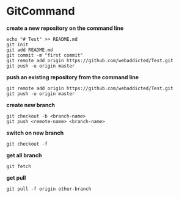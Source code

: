 # GitCommand

**create a new repository on the command line**

    echo "# Test" >> README.md
    git init
    git add README.md
    git commit -m "first commit"
    git remote add origin https://github.com/webaddicted/Test.git
    git push -u origin master


**push an existing repository from the command line**

    git remote add origin https://github.com/webaddicted/Test.git
    git push -u origin master

**create new branch**

    git checkout -b <branch-name>
    git push <remote-name> <branch-name> 

**switch on new branch**
    
    git checkout -f 

**get all branch**
    
    git fetch 

**get pull**
    
    git pull -f origin other-branch

